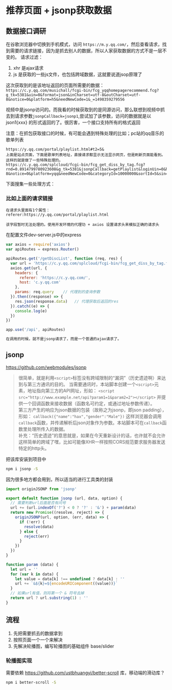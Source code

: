 # 推荐页面 + jsonp获取数据

## 数据接口调研
在谷歌浏览器中切换到手机模式，访问 `https://m.y.qq.com/`，然后查看请求，找到需要的请求链接，因为是抓去别人的数据，所以人家获取数据的方式不是一层不变的。 请求过滤：
1. xhr 是ajax请求
2. js 是获取的一些js文件，也包括跨域数据，这就要说道jsop原理了

这次获取到的是该地址返回的页面所需要的数据：`https://c.y.qq.com/musichall/fcgi-bin/fcg_yqqhomepagerecommend.fcg?g_tk=5381&uin=0&format=json&inCharset=utf-8&outCharset=utf-8&notice=0&platform=h5&needNewCode=1&_=1498359279556`

视频中是jsonp访问的。而我看的时候获取到的是同源访问，那么联想到视频中抓去到请求参数`jsonpCallback=jsonp1`,尝试加了该参数，访问的数据就是以json1{xxx} 的形式返回的了。很厉害，一个接口支持所有的格式返回


注意：在抓包获取接口的时候，有可能会遇到特殊处理的比如；pc站的qq音乐的歌单列表
```
https://y.qq.com/portal/playlist.html#t2=5&
上面是站点页面，下面是歌单列表地址，直接请求都显示无法显示网页，但是刷新页面能看到。这样的就是做了一些特殊处理的。
https://c.y.qq.com/splcloud/fcgi-bin/fcg_get_diss_by_tag.fcg?rnd=0.8914799780923608&g_tk=5381&jsonpCallback=getPlaylist&loginUin=0&hostUin=0&format=jsonp&inCharset=utf8&outCharset=utf-8&notice=0&platform=yqq&needNewCode=0&categoryId=10000000&sortId=5&sin=0&ein=29
```

下面搜集一些处理方式：
### 比如上面的请求链接
```
在请求头里面有1个属性： 
referer:https://y.qq.com/portal/playlist.html

该字段暂时无法处理的。使用开发环境的代理功 + axios 设置请求头来模拟正确的请求头
```

在配置文件dev-server.js中的express
```javascript
var axios = require('axios')
var apiRoutes = express.Router()

apiRoutes.get('/getDiscList', function (req, res) {
  var url = 'https://c.y.qq.com/splcloud/fcgi-bin/fcg_get_diss_by_tag.fcg'
  axios.get(url, {
    headers: {
      referer: 'https://c.y.qq.com/',
      host: 'c.y.qq.com'
    },
    params: req.query    // 代理到的查询参数
  }).then((response) => {
    res.json(response.data)   // 代理获取后返回的res
  }).catch((e) => {
    console.log(e)
  })
})

app.use('/api', apiRoutes)

在调用的时候，就不是jsonp请求了，而是一个普通的ajax请求了。
```



## jsonp
https://github.com/webmodules/jsonp

> 很简单，就是利用`<script>`标签没有跨域限制的“漏洞”（历史遗迹啊）来达到与第三方通讯的目的。
 当需要通讯时，本站脚本创建一个`<script>`元素，地址指向第三方的API网址，形如： `<script src="http://www.example.net/api?param1=1&param2=2"></script>`     并提供一个回调函数来接收数据（函数名可约定，或通过地址参数传递）。     
 第三方产生的响应为json数据的包装（故称之为jsonp，即json padding），形如：     `callback({"name":"hax","gender":"Male"})`     这样浏览器会调用`callback`函数，并传递解析后json对象作为参数。本站脚本可在`callback`函数里处理所传入的数据。    
补充：“历史遗迹”的意思就是，如果在今天重新设计的话，也许就不会允许这样简单的跨域了嘿，比如可能像XHR一样按照CORS规范要求服务器发送特定的http头。

把该库安装到项目中
```bash
npm i jsonp -S

```

因为很多地方都会用到，所以适当的进行工具类的封装
```javascript
import originJSONP from 'jsonp'

export default function jsonp (url, data, option) {
  // 需要判断url后面是否有问号
  url += (url.indexOf('?') < 0 ? '?' : '&') + param(data)
  return new Promise((resolve, reject) => {
    originJSONP(url, option, (err, data) => {
      if (!err) {
        resolve(data)
      } else {
        reject(err)
      }
    })
  })
}

function param (data) {
  let url = ''
  for (var k in data) {
    let value = data[k] !== undefined ? data[k] : ''
    url += `&${k}=${encodeURIComponent((value))}`
  }
  // 如果url有值，则将第一个 & 符号去掉
  return url ? url.substring(1) : ''
}

```

## 流程
1. 先把需要抓去的数据拿到
2. 按照页面一个一个来解决
3. 先解决轮播图，编写轮播图的基础组件 base/slider

### 轮播图实现
需要依赖 https://github.com/ustbhuangyi/better-scroll 库，移动端的滑动库？
```bash
npm i better-scroll -S

```